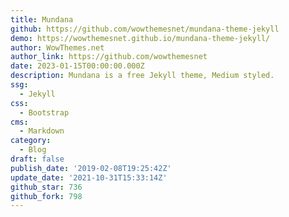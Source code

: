 ```yaml
---
title: Mundana
github: https://github.com/wowthemesnet/mundana-theme-jekyll
demo: https://wowthemesnet.github.io/mundana-theme-jekyll/
author: WowThemes.net
author_link: https://github.com/wowthemesnet
date: 2023-01-15T00:00:00.000Z
description: Mundana is a free Jekyll theme, Medium styled.
ssg:
  - Jekyll
css:
  - Bootstrap
cms:
  - Markdown
category:
  - Blog
draft: false
publish_date: '2019-02-08T19:25:42Z'
update_date: '2021-10-31T15:33:14Z'
github_star: 736
github_fork: 798
---
```

